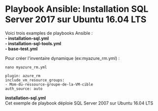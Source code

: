 # Playbook Ansible: Installation SQL Server 2017 sur Ubuntu 16.04 LTS

Voici trois examples de playbooks Ansible :<br/>
**- installation-sql.yml**<br/>
**- installation-sql-tools.yml**<br/>
**- base-test.yml**<br/>

Pour créer l'inventaire dynamique (ex:myazure_rm.yml) : <br/>
```
nano myazure_rm.yml
```
```
plugin: azure_rm
include_vm_resource_groups:
- Mom-du-ressource-groupe-de-la-VM-cible
auth_source: auto
```

**installation-sql.yml**<br/>
Cet exemple de playbook déploie SQL Server 2007 sur Ubuntu 16.04 LTS 
